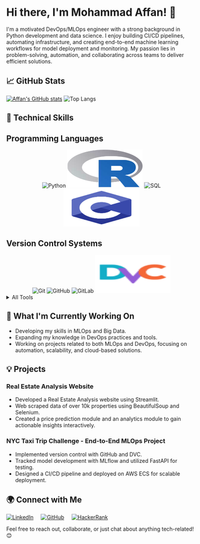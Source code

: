 # Hi there, I'm Mohammad Affan! 👋

I'm a motivated DevOps/MLOps engineer with a strong background in Python development and data science. I enjoy building CI/CD pipelines, automating infrastructure, and creating end-to-end machine learning workflows for model deployment and monitoring. My passion lies in problem-solving, automation, and collaborating across teams to deliver efficient solutions.

## 📈 GitHub Stats
[![Affan's GitHub stats](https://github-readme-stats.vercel.app/api?username=affanm16&show_icons=true&show=reviews,discussions_started,discussions_answered,prs_merged_percentage&theme=dark&ring_color=736cf4&show_owner=true&card_width=500&line_height=33&)](https://github.com/affanm16/github-readme-stats)
![Top Langs](https://github-readme-stats.vercel.app/api/top-langs/?username=affanm16&size_weight=0.5&count_weight=0.5&langs_count=5&theme=radical&title_color=2f80ed&layout=donut-vertical)

## 🔧 Technical Skills

<div>
  <!-- Programming Languages -->
  <H2>Programming Languages</H2>
  <div style="text-align: center;">
    <img src="https://cdn.jsdelivr.net/gh/devicons/devicon@latest/icons/python/python-original.svg" alt="Python" style="width: 200px; height: 100px;" />
    <img src="icons\r-programming-language-icon.svg" alt="R" style="width: 200px; height: 100px;" />
    <img src="https://cdn.jsdelivr.net/gh/devicons/devicon@latest/icons/azuresqldatabase/azuresqldatabase-original.svg" alt="SQL" style="width: 200px; height: 100px;" />
    <img src="icons\c-programming.svg" alt="C" style="width: 200px; height: 100px;" />
  </div>

  <!-- Version Control Systems -->
  <H2>Version Control Systems</H2>
  <div style="text-align: center;">
    <img src="https://cdn.jsdelivr.net/gh/devicons/devicon@latest/icons/git/git-original.svg" alt="Git" style="width: 200px; height: 100px;" />
    <img src="https://cdn.jsdelivr.net/gh/devicons/devicon@latest/icons/github/github-original.svg" alt="GitHub" style="width: 200px; height: 100px;" />
    <img src="https://cdn.jsdelivr.net/gh/devicons/devicon@latest/icons/gitlab/gitlab-original.svg" alt="GitLab" style="width: 200px; height: 100px;" />
    <img src="icons\file-type-dvc.svg" alt="DVC" style="width: 200px; height: 100px;" />
  </div>
<details>
  <summary>All Tools</h3></summary>
  <!-- Libraries & Frameworks -->
  <H2>Libraries & Frameworks</H2>
  <div style="text-align: center;">
    <img src="https://cdn.jsdelivr.net/gh/devicons/devicon@latest/icons/flask/flask-original.svg" alt="Flask" style="width: 200px; height: 100px;" />
    <img src="https://cdn.jsdelivr.net/gh/devicons/devicon@latest/icons/fastapi/fastapi-plain.svg" alt="FastAPI" style="width: 200px; height: 100px;" />
    <img src="https://cdn.jsdelivr.net/gh/devicons/devicon@latest/icons/numpy/numpy-original.svg" alt="NumPy" style="width: 200px; height: 100px;" />
    <img src="https://cdn.jsdelivr.net/gh/devicons/devicon@latest/icons/pandas/pandas-original.svg" alt="Pandas" style="width: 200px; height: 100px;" /><br></br><br></br>
    <img src="https://cdn.jsdelivr.net/gh/devicons/devicon@latest/icons/scikitlearn/scikitlearn-original.svg" alt="Scikit-Learn" style="width: 200px; height: 100px;" />
    <img src="https://cdn.jsdelivr.net/gh/devicons/devicon@latest/icons/tensorflow/tensorflow-original.svg" alt="TensorFlow" style="width: 200px; height: 100px;" />
    <img src="https://cdn.jsdelivr.net/gh/devicons/devicon@latest/icons/keras/keras-original.svg" alt="Keras" style="width: 200px; height: 100px;" />
    <img src="icons\bs4.png" alt="bs4" style="width: 200px; height: 100px;" /><br></br><br></br>
    <img src="icons\Scrapy--Streamline-Simple-Icons.svg" alt="scrapy" style="width: 200px; height: 100px;" />
    <img src="icons\SpaCy_logo.svg" alt="SpaCy" style="width: 200px; height: 100px;" /> 
    <img src="icons\hugging-face.svg" alt="HuggingFace" style="width: 200px; height: 100px;" />
    <img src="icons\opencv-icon.svg" alt="OpenCV" style="width: 200px; height: 100px;" /><br></br><br></br>
    <img src="icons\yolo.svg" alt="Yolo" style="width: 200px; height: 100px;" />
    <img src="icons\selenium.svg" alt="Selenium" style="width: 200px; height: 100px;" />

  </div>

  <!-- MLOps Tools -->
  <H2>MLOps Tools</H2>
  <div style="text-align: center;">
    <img src="icons\MLflow-Logo.svg" alt="MLFlow" style="width: 200px; height: 100px;" />
    <img src="icons\kubeflow.svg" alt="Kubeflow" style="width: 200px; height: 100px;" />
    <img src="icons\tfx.png" alt="TFX" style="width: 100px; height: 100px;" />
    <img src="https://cdn.jsdelivr.net/gh/devicons/devicon@latest/icons/apacheairflow/apacheairflow-original.svg" alt="Apache Airflow" style="width: 200px; height: 100px;" />
  </div>

  <!-- Databases & Data Storage -->
  <H2>Databases & Data Storage</H2>
  <div style="text-align: center;">
    <img src="https://cdn.jsdelivr.net/gh/devicons/devicon@latest/icons/mysql/mysql-original.svg" alt="MySQL" style="width: 200px; height: 100px;" />
    <img src="https://cdn.jsdelivr.net/gh/devicons/devicon@latest/icons/sqlite/sqlite-original.svg" alt="SQLite" style="width: 200px; height: 100px;" />
    <img src="https://cdn.jsdelivr.net/gh/devicons/devicon@latest/icons/mongodb/mongodb-original.svg" alt="MongoDB" style="width: 200px; height: 100px;" />
    <img src="https://cdn.jsdelivr.net/gh/devicons/devicon@latest/icons/oracle/oracle-original.svg" alt="Oracle" style="width: 200px; height: 100px;" />
  </div>

  <!-- CI/CD Tools -->
  <H2>CI/CD Tools</H2>
  <div style="text-align: center;">
    <img src="https://cdn.jsdelivr.net/gh/devicons/devicon@latest/icons/githubactions/githubactions-original.svg" alt="GitHub Actions" style="width: 200px; height: 100px;" />
    <img src="https://cdn.jsdelivr.net/gh/devicons/devicon@latest/icons/jenkins/jenkins-original.svg" alt="Jenkins" style="width: 200px; height: 100px;" />
    <img src="https://cdn.jsdelivr.net/gh/devicons/devicon@latest/icons/jenkins/jenkins-original.svg" alt="Git-lab" style="width: 200px; height: 100px;" />
  </div>

  <!-- Containerization & Virtualization -->
  <H2>Containerization & Virtualization</H2>
  <div style="text-align: center;">
    <img src="https://cdn.jsdelivr.net/gh/devicons/devicon@latest/icons/docker/docker-original.svg" alt="Docker" style="width: 200px; height: 100px;" />
    <img src="https://cdn.jsdelivr.net/gh/devicons/devicon@latest/icons/kubernetes/kubernetes-original.svg" alt="Kubernetes" style="width: 200px; height: 100px;" />
    <img src="https://cdn.jsdelivr.net/gh/devicons/devicon@latest/icons/helm/helm-original.svg" alt="Helm" style="width: 200px; height: 100px;" />
    <img src="https://cdn.jsdelivr.net/gh/devicons/devicon@latest/icons/vsphere/vsphere-original.svg" alt="Vmware-vsphere" style="width: 200px; height: 100px;" />
  </div>

  <!-- Cloud Services and hosting -->
  <H2>Cloud Services and Hosting</H2>
  <div style="text-align: center;">
    <img src="https://cdn.jsdelivr.net/gh/devicons/devicon@latest/icons/amazonwebservices/amazonwebservices-original-wordmark.svg" alt="AWS" style="width: 200px; height: 100px;" />
    <img src="https://cdn.jsdelivr.net/gh/devicons/devicon@latest/icons/heroku/heroku-original.svg" alt="Heroku" style="width: 200px; height: 100px;" />
    <img src="https://cdn.jsdelivr.net/gh/devicons/devicon@latest/icons/streamlit/streamlit-original.svg" alt="Streamlit" style="width: 200px; height: 100px;" />
    <img src="https://cdn.jsdelivr.net/gh/devicons/devicon@latest/icons/azure/azure-original.svg" alt="Azure" style="width: 200px; height: 100px;" />
  </div>


  <!-- Scripting and Automation -->
  <H2>Scripting and Automation</H2>
  <div style="text-align: center;">
    <img src="https://cdn.jsdelivr.net/gh/devicons/devicon@latest/icons/python/python-original.svg" alt="Python" style="width: 200px; height: 100px;" />
    <img src="https://cdn.jsdelivr.net/gh/devicons/devicon@latest/icons/bash/bash-original.svg" alt="Bash" style="width: 200px; height: 100px;" />
    <img src="https://cdn.jsdelivr.net/gh/devicons/devicon@latest/icons/powershell/powershell-original.svg" alt="Powershell" style="width: 200px; height: 100px;" />
  </div>
  <!-- Monitoring and Logging -->
  <H2>Monitoring and Logging</H2>
  <div style="text-align: center;">
    <img src="https://cdn.jsdelivr.net/gh/devicons/devicon@latest/icons/prometheus/prometheus-original.svg" alt="Prometheus" style="width: 200px; height: 100px;" />
    <img src="https://cdn.jsdelivr.net/gh/devicons/devicon@latest/icons/grafana/grafana-original.svg" alt="Grafana" style="width: 200px; height: 100px;" />
    <img src="icons\CloudWatch.svg" alt="CloudWatch" style="width: 200px; height: 100px;" />
  </div>


  <!-- Vizualization -->
  <H2>Visualization Tools</H2>
  <div style="text-align: center;">
    <img src="icons\tableau.svg" alt="Tableau" style="width: 200px; height: 100px;" />
    <img src="icons\power-bi.svg" alt="PowerBI" style="width: 200px; height: 100px;" />
    <img src="https://cdn.jsdelivr.net/gh/devicons/devicon@latest/icons/matplotlib/matplotlib-original.svg" alt="Matplotlib" style="width: 200px; height: 100px;" />
    <img src="icons\seaborn-1.svg" alt="Seaborn" style="width: 200px; height: 100px;" /><br></br><br></br>
    <img src="https://cdn.jsdelivr.net/gh/devicons/devicon@latest/icons/plotly/plotly-original.svg" alt="Plotly" style="width: 200px; height: 100px;" />
  </div>



  <!-- Libraries & Frameworks -->
  <H2>Libraries & Frameworks</H2>
  <div style="text-align: center;">
    <img src="https://cdn.jsdelivr.net/gh/devicons/devicon@latest/icons/html5/html5-original.svg" alt="HTML5" style="width: 200px; height: 100px;" />
    <img src="https://cdn.jsdelivr.net/gh/devicons/devicon@latest/icons/css3/css3-original.svg" alt="CSS3" style="width: 200px; height: 100px;" />
    <img src="https://cdn.jsdelivr.net/gh/devicons/devicon@latest/icons/javascript/javascript-original.svg" alt="JS" style="width: 200px; height: 100px;" />
    <img src="https://cdn.jsdelivr.net/gh/devicons/devicon@latest/icons/react/react-original.svg" alt="REACT" style="width: 200px; height: 100px;" /><br></br><br></br>
    <img src="https://cdn.jsdelivr.net/gh/devicons/devicon@latest/icons/materialui/materialui-original.svg" alt="MATERIAL-UI" style="width: 200px; height: 100px;" />
    <img src="https://cdn.jsdelivr.net/gh/devicons/devicon@latest/icons/webflow/webflow-original.svg" alt="WEBFLOW" style="width: 200px; height: 100px;" />
    <img src="https://cdn.jsdelivr.net/gh/devicons/devicon@latest/icons/framermotion/framermotion-original.svg" alt="FRAMER" style="width: 200px; height: 100px;" />
</div>
</details>


## 🌱 What I'm Currently Working On

- Developing my skills in MLOps and Big Data.
- Expanding my knowledge in DevOps practices and tools.
- Working on projects related to both MLOps and DevOps, focusing on automation, scalability, and      cloud-based solutions.

## 💡 Projects
### Real Estate Analysis Website
- Developed a Real Estate Analysis website using Streamlit.
- Web scraped data of over 10k properties using BeautifulSoup and Selenium.
- Created a price prediction module and an analytics module to gain actionable insights interactively.

### NYC Taxi Trip Challenge - End-to-End MLOps Project
- Implemented version control with GitHub and DVC.
- Tracked model development with MLflow and utilized FastAPI for testing.
- Designed a CI/CD pipeline and deployed on AWS ECS for scalable deployment.





## 🌍 Connect with Me

[![LinkedIn](https://img.shields.io/badge/LinkedIn-0077B5?style=for-the-badge&logo=linkedin&logoColor=white)](https://www.linkedin.com/in/mohammad-affan-wali)&nbsp;&nbsp;&nbsp;&nbsp;
[![GitHub](https://img.shields.io/badge/GitHub-181717?style=for-the-badge&logo=github&logoColor=white)](https://github.com/affanm16)&nbsp;&nbsp;&nbsp;&nbsp;
[![HackerRank](https://img.shields.io/badge/HackerRank-2EC866?style=for-the-badge&logo=hackerrank&logoColor=white)](https://www.hackerrank.com/profile/affan24748)


Feel free to reach out, collaborate, or just chat about anything tech-related! 😊

